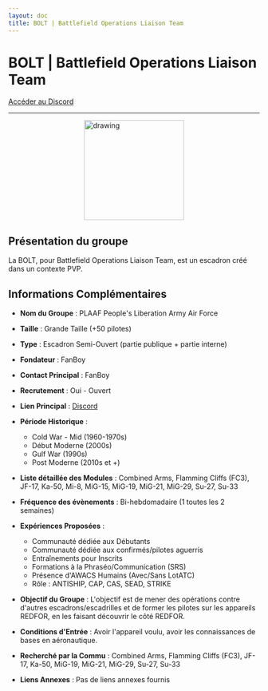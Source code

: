 ```yaml
---
layout: doc
title: BOLT | Battlefield Operations Liaison Team
---
```


# BOLT | Battlefield Operations Liaison Team

[Accéder au Discord](https://discord.gg/RxXz3FF4)

---
<img src="/commus_img/plaaf.png" alt="drawing" width="200" style="display: block; margin-left: auto; margin-right: auto;"/>

## Présentation du groupe

La BOLT, pour Battlefield Operations Liaison Team, est un escadron créé dans un contexte PVP.
## Informations Complémentaires

- **Nom du Groupe** : PLAAF People's Liberation Army Air Force
- **Taille** : Grande Taille (+50 pilotes)
- **Type** : Escadron Semi-Ouvert (partie publique + partie interne)
- **Fondateur** : FanBoy
- **Contact Principal** : FanBoy
- **Recrutement** : Oui - Ouvert
- **Lien Principal** : [Discord](https://discord.gg/RxXz3FF4)
- **Période Historique** :
  - Cold War - Mid (1960-1970s)
  - Début Moderne (2000s)
  - Gulf War (1990s)
  - Post Moderne (2010s et +)

- **Liste détaillée des Modules** : Combined Arms, Flamming Cliffs (FC3), JF-17, Ka-50, Mi-8, MiG-15, MiG-19, MiG-21, MiG-29, Su-27, Su-33

- **Fréquence des évènements** : Bi-hebdomadaire (1 toutes les 2 semaines)

- **Expériences Proposées** :
  - Communauté dédiée aux Débutants
  - Communauté dédiée aux confirmés/pilotes aguerris
  - Entraînements pour Inscrits
  - Formations à la Phraséo/Communication (SRS)
  - Présence d'AWACS Humains (Avec/Sans LotATC)
  - Rôle : ANTISHIP, CAP, CAS, SEAD, STRIKE

- **Objectif du Groupe** : L'objectif est de mener des opérations contre d'autres escadrons/escadrilles et de former les pilotes sur les appareils REDFOR, en les faisant découvrir le côté REDFOR.

- **Conditions d'Entrée** : Avoir l'appareil voulu, avoir les connaissances de bases en aéronautique.

- **Recherché par la Commu** : Combined Arms, Flamming Cliffs (FC3), JF-17, Ka-50, MiG-19, MiG-21, MiG-29, Su-27, Su-33

- **Liens Annexes** : Pas de liens annexes fournis
